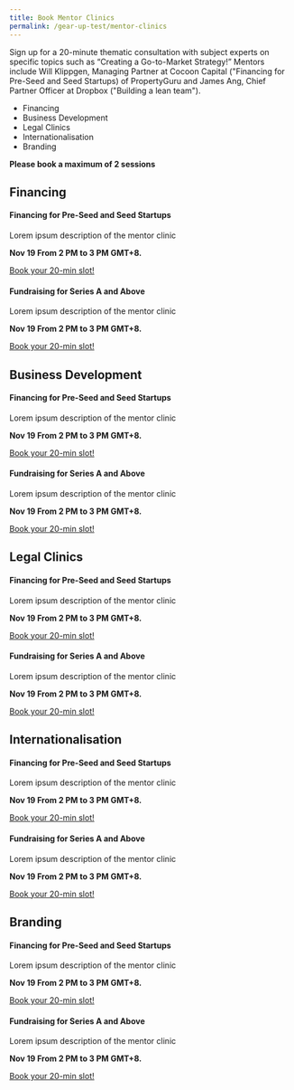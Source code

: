 ```yaml
---
title: Book Mentor Clinics
permalink: /gear-up-test/mentor-clinics
---
```

Sign up for a 20-minute thematic consultation with subject experts on specific topics such as “Creating a Go-to-Market Strategy!” Mentors include Will Klippgen, Managing Partner at Cocoon Capital ("Financing for Pre-Seed and Seed Startups) of PropertyGuru and James Ang, Chief Partner Officer at Dropbox ("Building a lean team").

* Financing 
* Business Development
* Legal Clinics
* Internationalisation
* Branding


**Please book a maximum of 2 sessions**

## Financing

#### Financing for Pre-Seed and Seed Startups
Lorem ipsum description of the mentor clinic

**Nov 19 From 2 PM to 3 PM GMT+8.**

[Book your 20-min slot!](https://calendly.com)


#### Fundraising for Series A and Above
Lorem ipsum description of the mentor clinic

**Nov 19 From 2 PM to 3 PM GMT+8.**

[Book your 20-min slot!](https://calendly.com)



## Business Development

#### Financing for Pre-Seed and Seed Startups
Lorem ipsum description of the mentor clinic

**Nov 19 From 2 PM to 3 PM GMT+8.**

[Book your 20-min slot!](https://calendly.com)


#### Fundraising for Series A and Above
Lorem ipsum description of the mentor clinic

**Nov 19 From 2 PM to 3 PM GMT+8.**

[Book your 20-min slot!](https://calendly.com)

## Legal Clinics

#### Financing for Pre-Seed and Seed Startups
Lorem ipsum description of the mentor clinic

**Nov 19 From 2 PM to 3 PM GMT+8.**

[Book your 20-min slot!](https://calendly.com)


#### Fundraising for Series A and Above
Lorem ipsum description of the mentor clinic

**Nov 19 From 2 PM to 3 PM GMT+8.**

[Book your 20-min slot!](https://calendly.com)

## Internationalisation

#### Financing for Pre-Seed and Seed Startups
Lorem ipsum description of the mentor clinic

**Nov 19 From 2 PM to 3 PM GMT+8.**

[Book your 20-min slot!](https://calendly.com)


#### Fundraising for Series A and Above
Lorem ipsum description of the mentor clinic

**Nov 19 From 2 PM to 3 PM GMT+8.**

[Book your 20-min slot!](https://calendly.com)

## Branding

#### Financing for Pre-Seed and Seed Startups
Lorem ipsum description of the mentor clinic

**Nov 19 From 2 PM to 3 PM GMT+8.**

[Book your 20-min slot!](https://calendly.com)


#### Fundraising for Series A and Above
Lorem ipsum description of the mentor clinic

**Nov 19 From 2 PM to 3 PM GMT+8.**

[Book your 20-min slot!](https://calendly.com)
